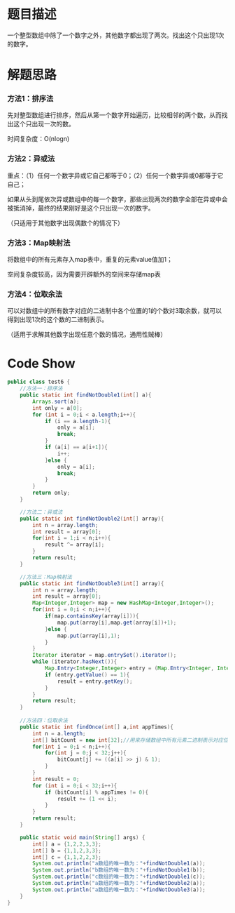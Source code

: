 # 题目描述

一个整型数组中除了一个数字之外，其他数字都出现了两次。找出这个只出现1次的数字。

# 解题思路

### 方法1：排序法

先对整型数组进行排序，然后从第一个数字开始遍历，比较相邻的两个数，从而找出这个只出现一次的数。

时间复杂度：O(nlogn)

### 方法2：异或法

重点：（1）任何一个数字异或它自己都等于0；（2）任何一个数字异或0都等于它自己；

如果从头到尾依次异或数组中的每一个数字，那些出现两次的数字全部在异或中会被抵消掉，最终的结果刚好是这个只出现一次的数字。

（只适用于其他数字出现偶数个的情况下）

### 方法3：Map映射法

将数组中的所有元素存入map表中，重复的元素value值加1；

空间复杂度较高，因为需要开辟额外的空间来存储map表

### 方法4：位取余法

可以对数组中的所有数字对应的二进制中各个位置的1的个数对3取余数，就可以得到出现1次的这个数的二进制表示。

（适用于求解其他数字出现任意个数的情况，通用性贼棒）

# Code Show

```java
public class test6 {
    //方法一：排序法
    public static int findNotDouble1(int[] a){
        Arrays.sort(a);
        int only = a[0];
        for (int i = 0;i < a.length;i++){
            if (i == a.length-1){
                only = a[i];
                break;
            }
            if (a[i] == a[i+1]){
                i++;
            }else {
                only = a[i];
                break;
            }
        }
        return only;
    }

    //方法二：异或法
    public static int findNotDouble2(int[] array){
        int n = array.length;
        int result = array[0];
        for(int i = 1;i < n;i++){
            result ^= array[i];
        }
        return result;
    }

    //方法三：Map映射法
    public static int findNotDouble3(int[] array){
        int n = array.length;
        int result = array[0];
        Map<Integer,Integer> map = new HashMap<Integer,Integer>();
        for(int i = 0;i < n;i++){
            if(map.containsKey(array[i])){
                map.put(array[i],map.get(array[i])+1);
            }else {
                map.put(array[i],1);
            }
        }
        Iterator iterator = map.entrySet().iterator();
        while (iterator.hasNext()){
            Map.Entry<Integer,Integer> entry = (Map.Entry<Integer, Integer>) iterator.next();
            if (entry.getValue() == 1){
                result = entry.getKey();
            }
        }
        return result;
    }
    
    //方法四：位取余法
    public static int findOnce(int[] a,int appTimes){
        int n = a.length;
        int[] bitCount = new int[32];//用来存储数组中所有元素二进制表示对应位的1个个数
        for(int i = 0;i < n;i++){
            for(int j = 0;j < 32;j++){
                bitCount[j] += ((a[i] >> j) & 1);
            }
        }
        int result = 0;
        for (int i = 0;i < 32;i++){
            if (bitCount[i] % appTimes != 0){
                result += (1 << i);
            }
        }
        return result;
    }

    public static void main(String[] args) {
        int[] a = {1,2,2,3,3};
        int[] b = {1,1,2,3,3};
        int[] c = {1,1,2,2,3};
        System.out.println("a数组的唯一数为："+findNotDouble1(a));
        System.out.println("b数组的唯一数为："+findNotDouble1(b));
        System.out.println("c数组的唯一数为："+findNotDouble1(c));
        System.out.println("a数组的唯一数为："+findNotDouble2(a));
        System.out.println("a数组的唯一数为："+findNotDouble3(a));
    }
}
```

